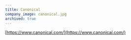 ```yaml
---
title: Canonical
company_image: canonical.jpg
archived: true
---
```

[https://www.canonical.com/](https://www.canonical.com/)
